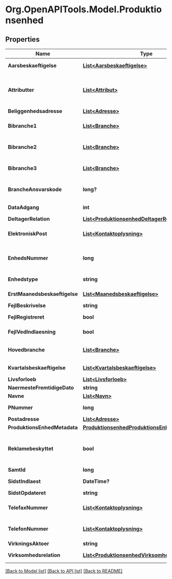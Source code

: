 # Org.OpenAPITools.Model.Produktionsenhed

## Properties

Name | Type | Description | Notes
------------ | ------------- | ------------- | -------------
**Aarsbeskaeftigelse** | [**List&lt;Aarsbeskaeftigelse&gt;**](Aarsbeskaeftigelse.md) | Information vedr. antallet af tilknyttede årsværk og ansatte for et givent år  | 
**Attributter** | [**List&lt;Attribut&gt;**](Attribut.md) | Værdier, der er tilknyttet en entitet. Det kan være næsten hvad som helst; kontaktoplysninger, adresser, numeriske værdier, selskabers formål mv. Betydningen af de forskellige attributter bør kunne tydes fra konteksten  | 
**Beliggenhedsadresse** | [**List&lt;Adresse&gt;**](Adresse.md) | Fysiske adresser, som oftest i Danmark  | 
**Bibranche1** | [**List&lt;Branche&gt;**](Branche.md) | Information om eksisterende branchekoder kan findes på: https://erst.virk.dk/branchekode/kategori/indexKategori  | 
**Bibranche2** | [**List&lt;Branche&gt;**](Branche.md) | Information om eksisterende branchekoder kan findes på: https://erst.virk.dk/branchekode/kategori/indexKategori  | 
**Bibranche3** | [**List&lt;Branche&gt;**](Branche.md) | Information om eksisterende branchekoder kan findes på: https://erst.virk.dk/branchekode/kategori/indexKategori  | 
**BrancheAnsvarskode** | **long?** | Værdier som Danmarks Statistik kan anføre på virksomheder, der falder ind under forskellige interessekategorier  | 
**DataAdgang** | **int** | Beskriver hvorvidt enheden bliver replikeret gennem myndighedskanaler til SKAT og Danmarks Statistik  | 
**DeltagerRelation** | [**List&lt;ProduktionsenhedDeltagerRelationInner&gt;**](ProduktionsenhedDeltagerRelationInner.md) | Beskriver relationer som Produktionsenheden har  | [optional] 
**ElektroniskPost** | [**List&lt;Kontaktoplysning&gt;**](Kontaktoplysning.md) | Kontaktoplysninger. Vær opmærksom på at disse ligger under for kravet om reklamebeskyttelse. [Se afsnittet om reklamebeskyttelse](/#tag/Reklamebeskyttelse)  | 
**EnhedsNummer** | **long** | Et unikt id, der identificerer en given enhed i CVR. Enhedsnumre benyttes ofte til at indikere relationer mellem enheder. Dog benyttes CVR-numre og P-numre også  | 
**Enhedstype** | **string** | Enhedstypen bør altid være PRODUKTIONSENHED for produktionsenheder  | 
**ErstMaanedsbeskaeftigelse** | [**List&lt;Maanedsbeskaeftigelse&gt;**](Maanedsbeskaeftigelse.md) | Information vedr. antallet af tilknyttede årsværk og ansatte for en given måned  | [optional] 
**FejlBeskrivelse** | **string** |  | 
**FejlRegistreret** | **bool** | Er sat hvis produktionsenheden er indlæst grundet en systemfejl hos Virk  | 
**FejlVedIndlaesning** | **bool** | Er sat hvis der under indlæsning i Virk&#39;s indeks opstod en fejl  | 
**Hovedbranche** | [**List&lt;Branche&gt;**](Branche.md) | Information om eksisterende branchekoder kan findes på: https://erst.virk.dk/branchekode/kategori/indexKategori  | 
**Kvartalsbeskaeftigelse** | [**List&lt;Kvartalsbeskaeftigelse&gt;**](Kvartalsbeskaeftigelse.md) | Information vedr. antallet af tilknyttede årsværk og ansatte for et givent kvartal  | 
**Livsforloeb** | [**List&lt;Livsforloeb&gt;**](Livsforloeb.md) |  | 
**NaermesteFremtidigeDato** | **string** |  | 
**Navne** | [**List&lt;Navn&gt;**](Navn.md) | Navne tilknyttet den givne enhed  | 
**PNummer** | **long** | Det offentligt benyttede id, der unikt idenetificerer en produktionsenhed  | 
**Postadresse** | [**List&lt;Adresse&gt;**](Adresse.md) | Fysiske adresser, som oftest i Danmark  | 
**ProduktionsEnhedMetadata** | [**ProduktionsenhedProduktionsEnhedMetadata**](ProduktionsenhedProduktionsEnhedMetadata.md) |  | 
**Reklamebeskyttet** | **bool** | Hvorvidt enheden er reklamebeskyttet. Det er ulovligt lave reklamehenvendelser til virksomheder hvor denne værdi er sat. Læs mere: https://datacvr.virk.dk/artikel/vilkaar-og-betingelser#accordion-5-button  | 
**SamtId** | **long** |  | 
**SidstIndlaest** | **DateTime?** | Seneste tidspunkt hvor dette objekt er blevet indlæst i Virks Elastic Search  | 
**SidstOpdateret** | **string** | Seneste tidspunkt hvor dette objekt blev opdateret  | 
**TelefaxNummer** | [**List&lt;Kontaktoplysning&gt;**](Kontaktoplysning.md) | Kontaktoplysninger. Vær opmærksom på at disse ligger under for kravet om reklamebeskyttelse. [Se afsnittet om reklamebeskyttelse](/#tag/Reklamebeskyttelse)  | 
**TelefonNummer** | [**List&lt;Kontaktoplysning&gt;**](Kontaktoplysning.md) | Kontaktoplysninger. Vær opmærksom på at disse ligger under for kravet om reklamebeskyttelse. [Se afsnittet om reklamebeskyttelse](/#tag/Reklamebeskyttelse)  | 
**VirkningsAktoer** | **string** |  | [optional] 
**Virksomhedsrelation** | [**List&lt;ProduktionsenhedVirksomhedsrelationInner&gt;**](ProduktionsenhedVirksomhedsrelationInner.md) | Beskriver produktionsenhedens relation til den overliggende CVR-enhed  | 

[[Back to Model list]](../README.md#documentation-for-models) [[Back to API list]](../README.md#documentation-for-api-endpoints) [[Back to README]](../README.md)

